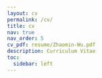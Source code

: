 ```yaml
---
layout: cv
permalink: /cv/
title: cv
nav: true
nav_order: 5
cv_pdf: resume/Zhaomin-Wu.pdf
description: Curriculum Vitae
toc:
  sidebar: left
---
```

